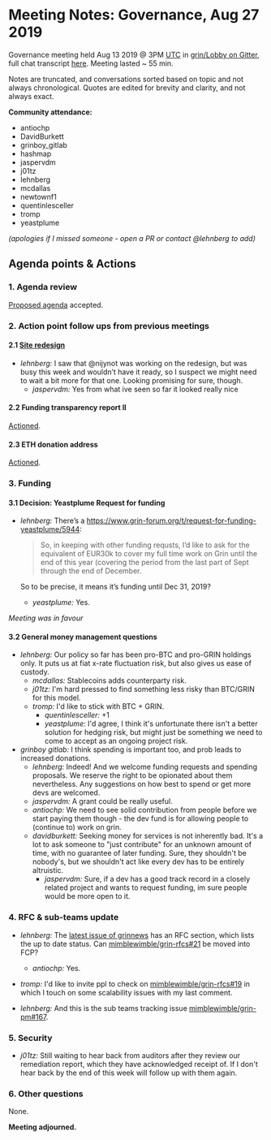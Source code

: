 # Meeting Notes: Governance, Aug 27 2019

Governance meeting held Aug 13 2019 @ 3PM [UTC](http://www.timebie.com/std/utc.php) in [grin/Lobby on Gitter](https://gitter.im/grin_community/Lobby), full chat transcript [here](https://gitter.im/grin_community/Lobby?at=5d6545d49b381b084f037a45). Meeting lasted ~ 55 min.

Notes are truncated, and conversations sorted based on topic and not always chronological. Quotes are edited for brevity and clarity, and not always exact. 

**Community attendance:**
* antiochp
* DavidBurkett
* grinboy_gitlab
* hashmap
* jaspervdm
* j01tz
* lehnberg
* mcdallas
* newtownf1
* quentinlesceller
* tromp
* yeastplume

_(apologies if I missed someone - open a PR or contact @lehnberg to add)_

## Agenda points & Actions

### 1. Agenda review
[Proposed agenda](https://github.com/mimblewimble/grin-pm/issues/176) accepted.

### 2. Action point follow ups from previous meetings

#### 2.1 [Site redesign](https://www.grin-forum.org/t/grin-website-redesign/5533)

* _lehnberg:_ I saw that @nijynot was working on the redesign, but was  busy this week and wouldn’t have it ready, so I suspect we might need to wait a bit more for that one. Looking promising for sure, though.
   * _jaspervdm:_ Yes from what ive seen so far it looked really nice


#### 2.2 Funding transparency report II
[Actioned](https://github.com/mimblewimble/grin-pm/blob/master/financials/reports/funding_transparency_2019Q2.md).

#### 2.3 ETH donation address
[Actioned](https://github.com/mimblewimble/site/pull/143).

### 3. Funding

#### 3.1 Decision: Yeastplume Request for funding

* _lehnberg:_ There’s a https://www.grin-forum.org/t/request-for-funding-yeastplume/5944:
    > So, in keeping with other funding requsts, I’d like to ask for the equivalent of EUR30k to cover my full time work on Grin until the end of this year (covering the period from the last part of Sept through the end of December.

    So to be precise, it means it’s funding until Dec 31, 2019?
   * _yeastplume:_ Yes.

_Meeting was in favour_


#### 3.2 General money management questions

* _lehnberg:_ Our policy so far has been pro-BTC and pro-GRIN holdings only. It puts us at fiat x-rate fluctuation risk, but also gives us ease of custody.
   * _mcdallas:_ Stablecoins adds counterparty risk.
   * _j01tz:_ I'm hard pressed to find something less risky than BTC/GRIN for this model.
   * _tromp:_ I'd like to stick with BTC + GRIN.
      * _quentinlesceller:_ +1
      * _yeastplume:_ I'd agree, I think it's unfortunate there isn't a better solution for hedging risk, but might just be something we need to come to accept as an ongoing project risk.
* _grinboy gitlab:_ I think spending is important too, and prob leads to increased donations.
   * _lehnberg:_  Indeed! And we welcome funding requests and spending proposals. We reserve the right to be opionated about them nevertheless. Any suggestions on how best to spend or get more devs are welcomed.
   * _jaspervdm:_ A grant could be really useful. 
   * _antiochp:_ We need to see solid contribution from people before we start paying them though - the dev fund is for allowing people to (continue to) work on grin.
   * _davidburkett:_ Seeking money for services is not inherently bad. It's a lot to ask someone to "just contribute" for an unknown amount of time, with no guarantee of later funding. Sure, they shouldn't be nobody's, but we shouldn't act like every dev has to be entirely altruistic.
      * _jaspervdm:_ Sure, if a dev has a good track record in a closely related project and wants to request funding, im sure people would be more open to it. 
  
### 4. RFC & sub-teams update

* _lehnberg:_ The [latest issue of grinnews](https://grinnews.substack.com/p/61-back-to-work-) has an RFC section, which lists the up to date status. Can [mimblewimble/grin-rfcs#21](https://github.com/mimblewimble/grin-rfcs/pull/21) be moved into FCP?
   * _antiochp:_ Yes.  

* _tromp:_ I'd like to invite ppl to check on [mimblewimble/grin-rfcs#19](https://github.com/mimblewimble/grin-rfcs/pull/19) in which I touch on some scalability issues with my last comment.

* _lehnberg:_  And this is the sub teams tracking issue [mimblewimble/grin-pm#167](https://github.com/mimblewimble/grin-pm/issues/167).

### 5. Security

* _j01tz:_ Still waiting to hear back from auditors after they review our remediation report, which they have acknowledged receipt of. If I don't hear back by the end of this week will follow up with them again.

### 6. Other questions

None.

**Meeting adjourned.**
